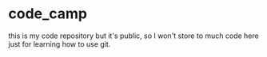 code_camp
=========

this is my code repository
but it's public, so I won't store to much code here
just for learning how to use git.
